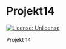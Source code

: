 # Projekt14

[![License: Unlicense](https://img.shields.io/badge/license-Unlicense-blue.svg)](http://unlicense.org/)

Projekt 14
